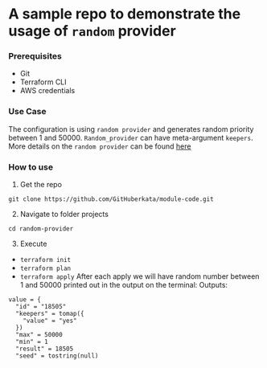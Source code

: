 # A sample repo to demonstrate the usage of `random` provider 

### Prerequisites
- Git
- Terraform CLI
- AWS credentials

### Use Case
The configuration is using `random provider` and generates random priority between 1 and 50000.
`Random_provider` can have meta-argument `keepers`.
More details on the `random provider` can be found [here](https://registry.terraform.io/providers/hashicorp/random/latest/docs)

### How to use
1. Get the repo
```
git clone https://github.com/GitHuberkata/module-code.git
```
2. Navigate to folder projects
```
cd random-provider
```
3. Execute
- `terraform init`
- `terraform plan`
- `terraform apply`
After each apply we will have random number between 1 and 50000 printed out in the output on the terminal:
Outputs:

```
value = {
  "id" = "18505"
  "keepers" = tomap({
    "value" = "yes"
  })
  "max" = 50000
  "min" = 1
  "result" = 18505
  "seed" = tostring(null)
  ```



